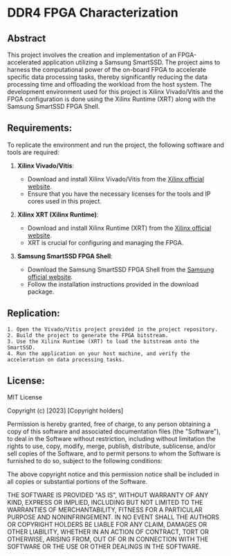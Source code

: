 # DDR4 FPGA Characterization

## Abstract
This project involves the creation and implementation of an FPGA-accelerated application utilizing a Samsung SmartSSD. The project aims to harness the computational power of the on-board FPGA to accelerate specific data processing tasks, thereby significantly reducing the data processing time and offloading the workload from the host system. The development environment used for this project is Xilinx Vivado/Vitis and the FPGA configuration is done using the Xilinx Runtime (XRT) along with the Samsung SmartSSD FPGA Shell.

## Requirements:
To replicate the environment and run the project, the following software and tools are required:

1. **Xilinx Vivado/Vitis**:
    - Download and install Xilinx Vivado/Vitis from the [Xilinx official website](https://www.xilinx.com/support/download.html).
    - Ensure that you have the necessary licenses for the tools and IP cores used in this project.

2. **Xilinx XRT (Xilinx Runtime)**:
    - Download and install Xilinx Runtime (XRT) from the [Xilinx official website](https://www.xilinx.com/support/download.html).
    - XRT is crucial for configuring and managing the FPGA.

3. **Samsung SmartSSD FPGA Shell**:
    - Download the Samsung SmartSSD FPGA Shell from the [Samsung official website](https://www.samsung.com/semiconductor/minisite/ssd/product/smart/ssd/).
    - Follow the installation instructions provided in the download package.

## Replication:
    1. Open the Vivado/Vitis project provided in the project repository.
    2. Build the project to generate the FPGA bitstream.
    3. Use the Xilinx Runtime (XRT) to load the bitstream onto the SmartSSD.
    4. Run the application on your host machine, and verify the acceleration on data processing tasks.

## License:
MIT License

Copyright (c) [2023] [Copyright holders]

Permission is hereby granted, free of charge, to any person obtaining a copy
of this software and associated documentation files (the "Software"), to deal
in the Software without restriction, including without limitation the rights
to use, copy, modify, merge, publish, distribute, sublicense, and/or sell
copies of the Software, and to permit persons to whom the Software is
furnished to do so, subject to the following conditions:

The above copyright notice and this permission notice shall be included in all
copies or substantial portions of the Software.

THE SOFTWARE IS PROVIDED "AS IS", WITHOUT WARRANTY OF ANY KIND, EXPRESS OR
IMPLIED, INCLUDING BUT NOT LIMITED TO THE WARRANTIES OF MERCHANTABILITY,
FITNESS FOR A PARTICULAR PURPOSE AND NONINFRINGEMENT. IN NO EVENT SHALL THE
AUTHORS OR COPYRIGHT HOLDERS BE LIABLE FOR ANY CLAIM, DAMAGES OR OTHER
LIABILITY, WHETHER IN AN ACTION OF CONTRACT, TORT OR OTHERWISE, ARISING FROM,
OUT OF OR IN CONNECTION WITH THE SOFTWARE OR THE USE OR OTHER DEALINGS IN THE
SOFTWARE.
